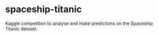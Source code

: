 # spaceship-titanic
Kaggle competition to analyse and make predictions on the Spaceship Titanic dataset.
